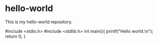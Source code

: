 # hello-world
This is my hello-world repository.

#include <stdio.h>
#include <stdlib.h>
int main(){
  printf("Hello world.\n");
  return 0;
 }
